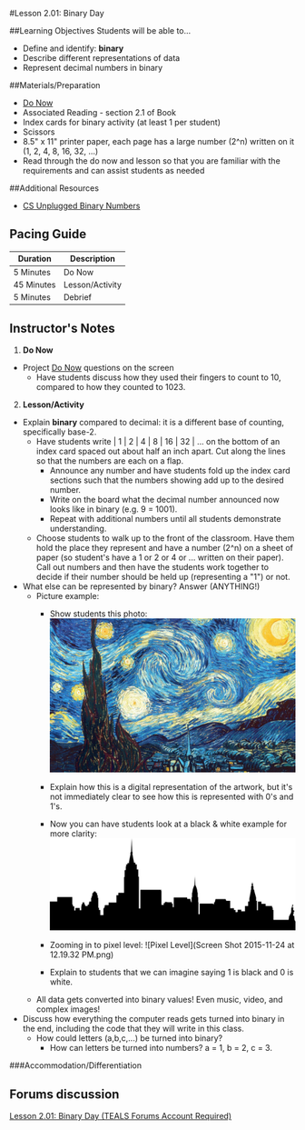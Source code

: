 #Lesson 2.01: Binary Day

##Learning Objectives
Students will be able to...
* Define and identify: **binary**
* Describe different representations of data
* Represent decimal numbers in binary

##Materials/Preparation
* [Do Now]
* Associated Reading - section 2.1 of Book
* Index cards for binary activity (at least 1 per student)
* Scissors
* 8.5" x 11" printer paper, each page has a large number (2^n) written on it (1, 2, 4, 8, 16, 32, ...)
* Read through the do now and lesson so that you are familiar with the requirements and can assist students as needed

##Additional Resources
* [CS Unplugged Binary Numbers]

## Pacing Guide
| **Duration**   | **Description** |
| ---------- | ----------- |
| 5 Minutes  | Do Now      |
| 45 Minutes | Lesson/Activity      |
| 5 Minutes | Debrief     |

## Instructor's Notes
1. **Do Now**
  * Project [Do Now] questions on the screen
    * Have students discuss how they used their fingers to count to 10, compared to how they counted to 1023.
2. **Lesson/Activity**
  * Explain **binary** compared to decimal: it is a different base of counting, specifically base-2. 
    * Have students write | 1 | 2 | 4 | 8 | 16 | 32 | ... on the bottom of an index card spaced out about half an inch apart. Cut along the lines so that the numbers are each on a flap. 
        * Announce any number and have students fold up the index card sections such that the numbers showing add up to the desired number.
        * Write on the board what the decimal number announced now looks like in binary (e.g. 9 = 1001).
        * Repeat with additional numbers until all students demonstrate understanding.
    * Choose students to walk up to the front of the classroom. Have them hold the place they represent and have a number (2^n) on a sheet of paper (so student's have a 1 or 2 or 4 or ... written on their paper). Call out numbers and then have the students work together to decide if their number should be held up (representing a "1") or not.
  * What else can be represented by binary? Answer (ANYTHING!)
    * Picture example:
        * Show students this photo: ![Stary Night](starynight.png)
        * Explain how this is a digital representation of the artwork, but it's not immediately clear to see how this is represented with 0's and 1's.
        
        * Now you can have students look at a black & white example for more clarity: ![city scape](basic_city.png)
        * Zooming in to pixel level: ![Pixel Level](Screen Shot 2015-11-24 at 12.19.32 PM.png)
        * Explain to students that we can imagine saying 1 is black and 0 is white.
    * All data gets converted into binary values! Even music, video, and complex images!
  * Discuss how everything the computer reads gets turned into binary in the end, including the code that they will write in this class.
    * How could letters (a,b,c,...) be turned into binary? 
        * How can letters be turned into numbers? a = 1, b = 2, c = 3.

###Accommodation/Differentiation

## Forums discussion
[Lesson 2.01: Binary Day (TEALS Forums Account Required)](https://forums.tealsk12.org/c/2nd-semester-unit-2/2-01-binary-day)


[Do Now]:do_now.md
[CS Unplugged Binary Numbers]:http://csunplugged.org/binary-numbers/
